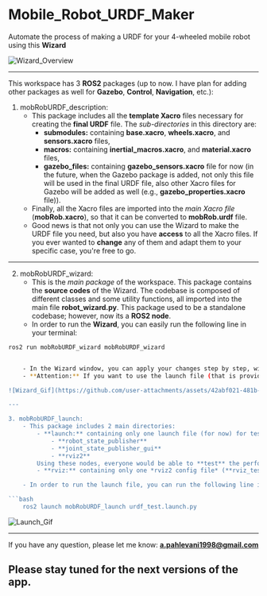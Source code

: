 # Mobile_Robot_URDF_Maker

Automate the process of making a URDF for your 4-wheeled mobile robot using this **Wizard**

![Wizard_Overview](https://github.com/user-attachments/assets/a8880c77-7261-4811-b6c2-6da5ce587a67)

---

This workspace has 3 **ROS2** packages (up to now. I have plan for adding other packages as well for **Gazebo**, **Control**, **Navigation**, etc.):

1. mobRobURDF_description:
    - This package includes all the **template Xacro** files necessary for creating the **final URDF** file. The *sub-directories* in this directory are:
        - **submodules:** containing **base.xacro**, **wheels.xacro**, and **sensors.xacro** files,
        - **macros:** containing **inertial_macros.xacro**, and **material.xacro** files,
        - **gazebo_files:** containing **gazebo_sensors.xacro** file for now (in the future, when the Gazebo package is added, not only this file will be used in the final URDF file, also other Xacro files for Gazebo will be added as well (e.g., **gazebo_properties.xacro** file)).
    - Finally, all the Xacro files are imported into the *main Xacro file* (**mobRob.xacro**), so that it can be converted to **mobRob.urdf** file.
    - Good news is that not only you can use the Wizard to make the URDF file you need, but also you have **access** to all the Xacro files. If you ever wanted to **change** any of them and adapt them to your specific case, you're free to go.

---

2. mobRobURDF_wizard:
    - This is the *main package* of the workspace. This package contains the **source codes** of the Wizard. The codebase is composed of different classes and some utility functions, all imported into the main file **robot_wizard.py**. This package used to be a standalone codebase; however, now its a **ROS2 node**.
    - In order to run the **Wizard**, you can easily run the following line in your terminal:

```bash
ros2 run mobRobURDF_wizard mobRobURDF_wizard


    - In the Wizard window, you can apply your changes step by step, with no pressure. You can even fill only *some of the fields* and only apply those changes. Finally, you can **save your created URDF file** to any directory you want.
    - **Attention:** If you want to use the launch file (that is provided for **testing purposes** (check the next part)), you'll need to **save** the created **URDF** file in the following location: **/mobRobURDF_description/urdf/mobRob.urdf**

![Wizard_Gif](https://github.com/user-attachments/assets/42abf021-481b-4386-b3e0-9e0288233829)

---

3. mobRobURDF_launch:
    - This package includes 2 main directories:
        - **launch:** containing only one launch file (for now) for testing purposes (**urdf_test.launch.py**). By launching this launch file, 3 nodes will be launched:
            - **robot_state_publisher**
            - **joint_state_publisher_gui**
            - **rviz2**
        Using these nodes, everyone would be able to **test** the performance of the final URDF file (**visual check** + **testing the joints**)
        - **rviz:** containing only one *rviz2 config file* (**rviz_test.rviz**). This is the rviz2 config file that is loaded into the discussed launch file.

    - In order to run the launch file, you can run the following line in your terminal:

```bash
    ros2 launch mobRobURDF_launch urdf_test.launch.py
```

![Launch_Gif](https://github.com/user-attachments/assets/17dcad6c-91f0-475f-9f9a-331f2c42962a)

---

If you have any question, please let me know: **a.pahlevani1998@gmail.com**

## Please stay tuned for the next versions of the app.
 
